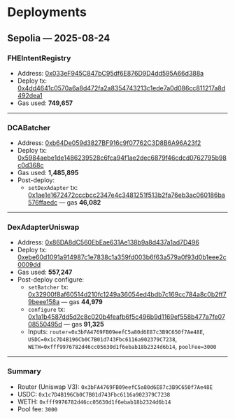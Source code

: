 # Deployments

## Sepolia — 2025-08-24

### FHEIntentRegistry
- Address: [0x033eF945C847bC95df6E876D9D4dd595A66d388a](https://sepolia.etherscan.io/address/0x033eF945C847bC95df6E876D9D4dd595A66d388a)
- Deploy tx: [0x4dd4641c0570a6a8d472fa2a8354743213c1ede7a0d086cc811217a8d492dea1](https://sepolia.etherscan.io/tx/0x4dd4641c0570a6a8d472fa2a8354743213c1ede7a0d086cc811217a8d492dea1)
- Gas used: **749,657**

---

### DCABatcher
- Address: [0xb64De059d3827BF916c9f07762C3D8B6A96A23f2](https://sepolia.etherscan.io/address/0xb64De059d3827BF916c9f07762C3D8B6A96A23f2)
- Deploy tx: [0x5984aebe1de1486239528c6fca94f1ae2dec6879f46cdcd0762795b98c0d368c](https://sepolia.etherscan.io/tx/0x5984aebe1de1486239528c6fca94f1ae2dec6879f46cdcd0762795b98c0d368c)
- Gas used: **1,485,895**
- Post-deploy:
  - `setDexAdapter` tx: [0x1ae1e1672472cccbcc2347e4c3481251f513b2fa76eb3ac060186ba576ffaedc](https://sepolia.etherscan.io/tx/0x1ae1e1672472cccbcc2347e4c3481251f513b2fa76eb3ac060186ba576ffaedc) — gas **46,082**

---

### DexAdapterUniswap
- Address: [0x86DA8dC560EbEae631Ae138b9a8d437a1ad7D496](https://sepolia.etherscan.io/address/0x86DA8dC560EbEae631Ae138b9a8d437a1ad7D496)
- Deploy tx: [0xebe60d1091a914987c1e7838c1a359fd003b6f63a579a0f93d0b1eee2c0009dd](https://sepolia.etherscan.io/tx/0xebe60d1091a914987c1e7838c1a359fd003b6f63a579a0f93d0b1eee2c0009dd)
- Gas used: **557,247**
- Post-deploy configure:
  - `setBatcher` tx: [0x32900f8af60514d210fc1249a36054ed4bdb7c169cc784a8c0b2ff79beee158a](https://sepolia.etherscan.io/tx/0x32900f8af60514d210fc1249a36054ed4bdb7c169cc784a8c0b2ff79beee158a) — gas **44,979**
  - `configure` tx: [0x1a1b4587dd5d2c8c020b4feafb6f5c496b9d1169ef558b477a7fe0708550495d](https://sepolia.etherscan.io/tx/0x1a1b4587dd5d2c8c020b4feafb6f5c496b9d1169ef558b477a7fe0708550495d) — gas **91,325**
  - Inputs: `router=0x3bFA4769FB09eefC5a80d6E87c3B9C650f7Ae48E`, `USDC=0x1c7D4B196Cb0C7B01d743Fbc6116a902379C7238`, `WETH=0xfff9976782d46cc05630d1f6ebab18b2324d6b14`, `poolFee=3000`

---

### Summary
- Router (Uniswap V3): `0x3bFA4769FB09eefC5a80d6E87c3B9C650f7Ae48E`
- USDC: `0x1c7D4B196Cb0C7B01d743Fbc6116a902379C7238`
- WETH: `0xfff9976782d46cc05630d1f6ebab18b2324d6b14`
- Pool fee: `3000`
